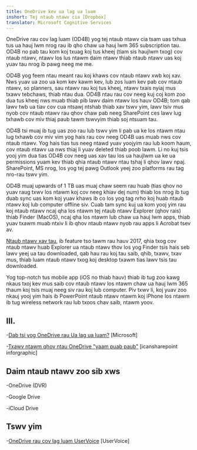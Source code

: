 ```yaml
---
title: OneDrive kev ua lag ua luam
inshort: Tej ntaub ntawv cia [Dropbox]
translator: Microsoft Cognitive Services
---
```



OneDrive rau cov lag luam (OD4B) yog tej ntaub ntawv cia tsam uas txhua tus ua hauj lwm nrog rau ib qho chaw ua hauj lwm 365 subscription tau. OD4B no pab tau kom koj txuag koj tus kheej (tiam sis haujlwm txog) cov ntaub ntawv, ntawv los lus ntawm daim ntawv thiab ntaub ntawv uas koj yuav tau nrog ib pawg neeg me me.

OD4B yog feem ntau meant rau koj khaws cov ntaub ntawv xwb koj xav. Nws yuav ua zoo ua kom kev kawm kev, lub zos luam kev pab cov ntaub ntawv, so planners, sau ntawv rau koj tus kheej, ntawv txais nyiaj mus txawv tebchaws, thiab ntau dua. OD4B ntau rau cov neeg kuj coj kom zoo dua tus kheej nws muab thiab pib lawv daim ntawv los hauv OD4B; tom qab lawv twb ua tiav cov cua ntsawj ntshab thiab xav tswv yim, lawv tsiv mus nyob cov ntaub ntawv rau qhov chaw pab neeg SharePoint ces lawv lug txhawb cov miv thiaj paub tawm tswvyim thiab soj ntsuam tau.

OD4B tsi muaj ib tug uas zoo rau lub tswv yim li pab ua ke los ntawm ntau lug txhawb cov miv vim yog hais rau cov neeg OD4B uas muab nws cov ntaub ntawv. Yog hais tias tus neeg ntawd yuav yoojyim rau lub koom haum, cov ntaub ntawv ua nws thiaj li yuav deleted thiab poob lawm. Li no kuj tsis yooj yim dua tias OD4B cov neeg uas xav tau los ua haujlwm ua ke ua permissions yuam kev thiab qhia ntaub ntawv ntau tshaj li qhov lawv npaj. SharePoint, MS nrog, los yog tej pawg Outlook yeej zoo platforms rau tag nro-rau tswv yim.

OD4B muaj upwards of 1 TB uas muaj chaw seem rau huab (tias qhov no yuav raug txwv los ntawm koj cov neeg khiav dej num) thiab los nrog ib tug duab sync uas kom koj yuav khaws ib co los yog tag nrho koj huab ntaub ntawv koj lub computer offline siv. Cuab tam sync kuj ua kom yooj yim rau koj ntaub ntawv ncaj qha los ntawm tej ntaub ntawv Explorer (qhov rais) thiab Finder (MacOS), ncaj qha los ntawm lub chaw ua hauj lwm apps, thiab yuav txawm muab ntxiv li ib qhov ntaub ntawv nyob rau apps li Acrobat tsev av. 

[Ntaub ntawv xav tau](https://blogs.office.com/en-us/2017/05/11/introducing-onedrive-files-on-demand-and-additional-features-making-it-easier-to-access-and-share-files/), ib feature tso tawm rau hauv 2017, qhia txog cov ntaub ntawv huab Explorer ua ntaub ntawv thov los yog Finder tsis hais seb lawv yeej ua tau downloaded, qab hau rau koj tau saib, qhib, txawv, txav mus, thiab luam ntaub ntawv txog koj desktop txawm tias lawv tsis tau downloaded.

Yog top-notch tus mobile app (iOS no thiab hauv) thiab ib tug zoo kawg nkaus txoj kev mus saib cov ntaub ntawv los ntawm chaw ua hauj lwm 365 thaum koj tsis muaj neeg siv rau koj lub computer. Piv txwv li, koj yuav zoo nkauj yooj yim hais ib PowerPoint ntaub ntawv ntawm koj iPhone los ntawm ib tug wireless network rau lub txoos chav saib, ntawm yoov.

III.
---------

-[Dab tsi yog OneDrive rau
    Ua lag ua luam?](https://support.office.com/en-us/article/What-is-OneDrive-for-Business-187f90af-056f-47c0-9656-cc0ddca7fdc2)
    \[Microsoft\]

-[Txawv ntawm qhov ntau OneDrive
    "yaam puab paub"](http://icsh.pt/OneDriveTree) \[icansharepoint
    inforgraphic\]

Daim ntaub ntawv zoo sib xws
--------------------

-OneDrive (DVR)

-Google Drive

-iCloud Drive

Tswv yim
---------

-[OneDrive rau cov lag luam UserVoice](https://onedrive.uservoice.com/forums/262982-onedrive/category/86090-onedrive-for-business)
    \[UserVoice\]


